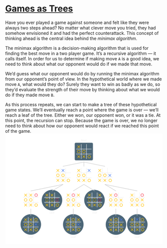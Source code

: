 # [Games as Trees](https://www.codecademy.com/courses/machine-learning/lessons/minimax/exercises/tree)

Have you ever played a game against someone and felt like they were always two steps ahead? 
No matter what clever move you tried, they had somehow envisioned it and had the perfect counterattack. 
This concept of thinking ahead is the central idea behind the *minimax algorithm*.

The minimax algorithm is a decision-making algorithm that is used for finding the best move in a two player game. 
It’s a recursive algorithm — it calls itself. 
In order for us to determine if making move `A` is a good idea, we need to think about what our opponent would do if we made that move.

We’d guess what our opponent would do by running the minimax algorithm from our opponent’s point of view. 
In the hypothetical world where we made move `A`, what would they do? 
Surely they want to win as badly as we do, so they’d evaluate the strength of their move by thinking about what we would do if they made move `B`.

As this process repeats, we can start to make a tree of these hypothetical game states.
We’ll eventually reach a point where the game is over — we’ll reach a leaf of the tree.
Either we won, our opponent won, or it was a tie. 
At this point, the recursion can stop. 
Because the game is over, we no longer need to think about how our opponent would react if we reached this point of the game.  
![Tic-Tac-Toe Tree](images/tic-tac-toe.svg)
